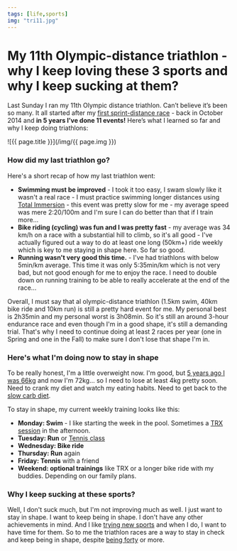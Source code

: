 ```yaml
---
tags: [life,sports]
img: "tri11.jpg"
---
```


# My 11th Olympic-distance triathlon - why I keep loving these 3 sports and why I keep sucking at them?

Last Sunday I ran my 11th Olympic distance triathlon. Can’t believe it’s been so many. It all started after my [first sprint-distance race](https://sliwinski.com/triathlon) - back in October 2014 and **in 5 years I’ve done 11 events!** Here’s what I learned so far and why I keep doing triathlons:

<!--More-->

![{{ page.title }}](/img/{{ page.img }})

### How did my last triathlon go?

Here's a short recap of how my last triathlon went:

- **Swimming must be improved** - I took it too easy, I swam slowly like it wasn't a real race - I must practice swimming longer distances using [Total Immersion](https://www.totalimmersion.net) - this event was pretty slow for me - my average speed was mere 2:20/100m and I'm sure I can do better than that if I train more...
- **Bike riding (cycling) was fun and I was pretty fast** - my average was 34 km/h on a race with a substantial hill to climb, so it's all good - I've actually figured out a way to do at least one long (50km+) ride weekly which is key to me staying in shape here. So far so good.
- **Running wasn't very good this time.** - I've had triathlons with below 5min/km average. This time it was only 5:35min/km which is not very bad, but not good enough for me to enjoy the race. I need to double down on running training to be able to really accelerate at the end of the race...

Overall, I must say that al olympic-distance triathlon (1.5km swim, 40km bike ride and 10km run) is still a pretty hard event for me. My personal best is 2h35min and my personal worst is 3h08min. So it's still an around 3-hour endurance race and even though I'm in a good shape, it's still a demanding trial. That's why I need to continue doing at least 2 races per year (one in Spring and one in the Fall) to make sure I don't lose that shape I'm in.

### Here's what I'm doing now to stay in shape

To be really honest, I'm a little overweight now. I'm good, but [5 years ago I was 66kg](https://sliwinski.com/fitness2014/) and now I'm 72kg... so I need to lose at least 4kg pretty soon. Need to crank my diet and watch my eating habits. Need to get back to the [slow carb diet](https://sliwinski.com/slow-carb-diet).

To stay in shape, my current weekly training looks like this:

- **Monday: Swim** - I like starting the week in the pool. Sometimes a [TRX session](https://sliwinski.com/fitness-for-busy-professionals-productive-show-36/) in the afternoon.
- **Tuesday: Run** or [Tennis class](https://sliwinski.com/tennis)
- **Wednesday: Bike ride**
- **Thursday: Run** again
- **Friday: Tennis** with a friend
- **Weekend: optional trainings** like TRX or a longer bike ride with my buddies. Depending on our family plans.

### Why I keep sucking at these sports?

Well, I don't suck much, but I'm not improving much as well. I just want to stay in shape. I want to keep being in shape. I don't have any other achievements in mind. And I like [trying new sports](https://sliwinski.com/tennis) and when I do, I want to have time for them. So to me the triathlon races are a way to stay in check and keep being in shape, despite [being forty](https://sliwinski.com/forty) or more.

[n]: https://nozbe.com/?a=mike
[p]: https://thepodcast.fm/